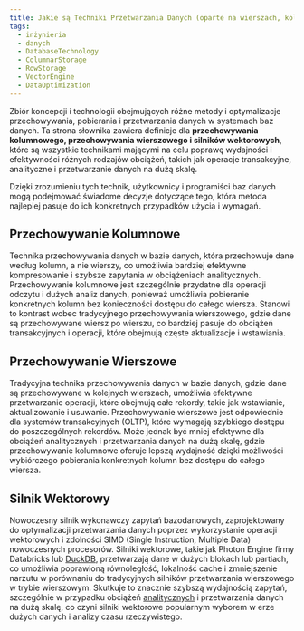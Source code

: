 ```yaml
---
title: Jakie są Techniki Przetwarzania Danych (oparte na wierszach, kolumnach, wektorowe)
tags:
  - inżynieria
  - danych
  - DatabaseTechnology
  - ColumnarStorage
  - RowStorage
  - VectorEngine
  - DataOptimization
---
```

Zbiór koncepcji i technologii obejmujących różne metody i optymalizacje przechowywania, pobierania i przetwarzania danych w systemach baz danych. Ta strona słownika zawiera definicje dla **przechowywania kolumnowego, przechowywania wierszowego i silników wektorowych**, które są wszystkie technikami mającymi na celu poprawę wydajności i efektywności różnych rodzajów obciążeń, takich jak operacje transakcyjne, analityczne i przetwarzanie danych na dużą skalę.

Dzięki zrozumieniu tych technik, użytkownicy i programiści baz danych mogą podejmować świadome decyzje dotyczące tego, która metoda najlepiej pasuje do ich konkretnych przypadków użycia i wymagań.

## Przechowywanie Kolumnowe
Technika przechowywania danych w bazie danych, która przechowuje dane według kolumn, a nie wierszy, co umożliwia bardziej efektywne kompresowanie i szybsze zapytania w obciążeniach analitycznych. Przechowywanie kolumnowe jest szczególnie przydatne dla operacji odczytu i dużych analiz danych, ponieważ umożliwia pobieranie konkretnych kolumn bez konieczności dostępu do całego wiersza. Stanowi to kontrast wobec tradycyjnego przechowywania wierszowego, gdzie dane są przechowywane wiersz po wierszu, co bardziej pasuje do obciążeń transakcyjnych i operacji, które obejmują częste aktualizacje i wstawiania.

## Przechowywanie Wierszowe
Tradycyjna technika przechowywania danych w bazie danych, gdzie dane są przechowywane w kolejnych wierszach, umożliwia efektywne przetwarzanie operacji, które obejmują całe rekordy, takie jak wstawianie, aktualizowanie i usuwanie. Przechowywanie wierszowe jest odpowiednie dla systemów transakcyjnych (OLTP), które wymagają szybkiego dostępu do poszczególnych rekordów. Może jednak być mniej efektywne dla obciążeń analitycznych i przetwarzania danych na dużą skalę, gdzie przechowywanie kolumnowe oferuje lepszą wydajność dzięki możliwości wybiórczego pobierania konkretnych kolumn bez dostępu do całego wiersza.

## Silnik Wektorowy
Nowoczesny silnik wykonawczy zapytań bazodanowych, zaprojektowany do optymalizacji przetwarzania danych poprzez wykorzystanie operacji wektorowych i zdolności SIMD (Single Instruction, Multiple Data) nowoczesnych procesorów. Silniki wektorowe, takie jak Photon Engine firmy Databricks lub [DuckDB](notes/duckdb.md), przetwarzają dane w dużych blokach lub partiach, co umożliwia poprawioną równoległość, lokalność cache i zmniejszenie narzutu w porównaniu do tradycyjnych silników przetwarzania wierszowego w trybie wierszowym. Skutkuje to znacznie szybszą wydajnością zapytań, szczególnie w przypadku obciążeń [analitycznych](notes/analiza%20danych.md) i przetwarzania danych na dużą skalę, co czyni silniki wektorowe popularnym wyborem w erze dużych danych i analizy czasu rzeczywistego.
